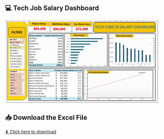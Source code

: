 <h2>💻 Tech Job Salary Dashboard</h2>

<img src="https://raw.githubusercontent.com/Abiodun360of/EXCEL-REPO/main/TechJobDashboard/TechJobSalaryDashboard.xlsx-Excel2025-03-1812-45-27-ezgif.com-crop.gif" width="600">

## 📥 Download the Excel File
[⬇ Click here to download](https://github.com/Abiodun360of/EXCEL-REPO/raw/main/TechJobDashboard/Tech%20Job%20Salary%20Dashboard.xlsx)


